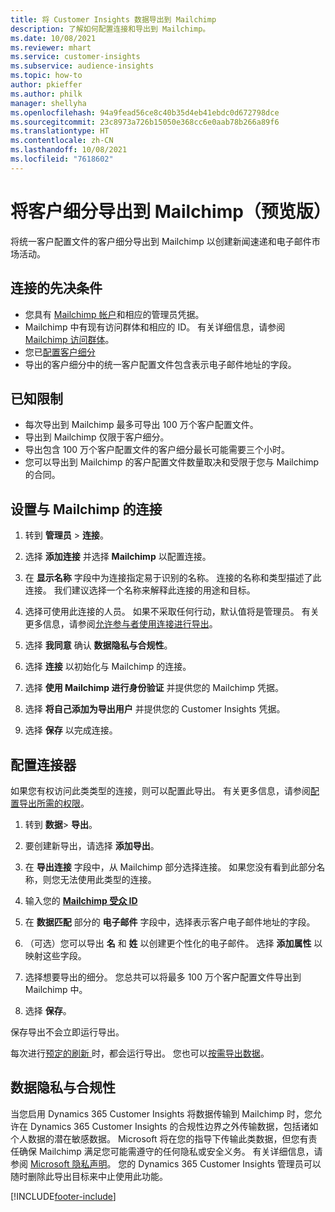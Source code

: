 ```yaml
---
title: 将 Customer Insights 数据导出到 Mailchimp
description: 了解如何配置连接和导出到 Mailchimp。
ms.date: 10/08/2021
ms.reviewer: mhart
ms.service: customer-insights
ms.subservice: audience-insights
ms.topic: how-to
author: pkieffer
ms.author: philk
manager: shellyha
ms.openlocfilehash: 94a9fead56ce8c40b35d4eb41ebdc0d672798dce
ms.sourcegitcommit: 23c8973a726b15050e368cc6e0aab78b266a89f6
ms.translationtype: HT
ms.contentlocale: zh-CN
ms.lasthandoff: 10/08/2021
ms.locfileid: "7618602"
---
```

# <a name="export-segments-to-mailchimp-preview"></a>将客户细分导出到 Mailchimp（预览版）

将统一客户配置文件的客户细分导出到 Mailchimp 以创建新闻速递和电子邮件市场活动。

## <a name="prerequisites-for-connection"></a>连接的先决条件

-   您具有 [Mailchimp 帐户](https://mailchimp.com/)和相应的管理员凭据。
-   Mailchimp 中有现有访问群体和相应的 ID。 有关详细信息，请参阅 [Mailchimp 访问群体](https://mailchimp.com/help/create-audience/)。
-   您已[配置客户细分](segments.md)
-   导出的客户细分中的统一客户配置文件包含表示电子邮件地址的字段。

## <a name="known-limitations"></a>已知限制

- 每次导出到 Mailchimp 最多可导出 100 万个客户配置文件。
- 导出到 Mailchimp 仅限于客户细分。
- 导出包含 100 万个客户配置文件的客户细分最长可能需要三个小时。 
- 您可以导出到 Mailchimp 的客户配置文件数量取决和受限于您与 Mailchimp 的合同。

## <a name="set-up-connection-to-mailchimp"></a>设置与 Mailchimp 的连接

1. 转到 **管理员** > **连接**。

1. 选择 **添加连接** 并选择 **Mailchimp** 以配置连接。

1. 在 **显示名称** 字段中为连接指定易于识别的名称。 连接的名称和类型描述了此连接。 我们建议选择一个名称来解释此连接的用途和目标。

1. 选择可使用此连接的人员。 如果不采取任何行动，默认值将是管理员。 有关更多信息，请参阅[允许参与者使用连接进行导出](connections.md#allow-contributors-to-use-a-connection-for-exports)。

1. 选择 **我同意** 确认 **数据隐私与合规性**。

1. 选择 **连接** 以初始化与 Mailchimp 的连接。

1. 选择 **使用 Mailchimp 进行身份验证** 并提供您的 Mailchimp 凭据。

1. 选择 **将自己添加为导出用户** 并提供您的 Customer Insights 凭据。

1. 选择 **保存** 以完成连接。 

## <a name="configure-the-connector"></a>配置连接器

如果您有权访问此类类型的连接，则可以配置此导出。 有关更多信息，请参阅[配置导出所需的权限](export-destinations.md#set-up-a-new-export)。

1. 转到 **数据**> **导出**。

1. 要创建新导出，请选择 **添加导出**。

1. 在 **导出连接** 字段中，从 Mailchimp 部分选择连接。 如果您没有看到此部分名称，则您无法使用此类型的连接。

1. 输入您的 **[Mailchimp 受众 ID](https://mailchimp.com/help/find-audience-id/)**

1. 在 **数据匹配** 部分的 **电子邮件** 字段中，选择表示客户电子邮件地址的字段。 

1. （可选）您可以导出 **名** 和 **姓** 以创建更个性化的电子邮件。 选择 **添加属性** 以映射这些字段。

1. 选择想要导出的细分。 您总共可以将最多 100 万个客户配置文件导出到 Mailchimp 中。

1. 选择 **保存**。

保存导出不会立即运行导出。

每次进行[预定的刷新 ](system.md#schedule-tab)时，都会运行导出。 您也可以[按需导出数据](export-destinations.md#run-exports-on-demand)。 

## <a name="data-privacy-and-compliance"></a>数据隐私与合规性

当您启用 Dynamics 365 Customer Insights 将数据传输到 Mailchimp 时，您允许在 Dynamics 365 Customer Insights 的合规性边界之外传输数据，包括诸如个人数据的潜在敏感数据。 Microsoft 将在您的指导下传输此类数据，但您有责任确保 Mailchimp 满足您可能需遵守的任何隐私或安全义务。 有关详细信息，请参阅 [Microsoft 隐私声明](https://go.microsoft.com/fwlink/?linkid=396732)。
您的 Dynamics 365 Customer Insights 管理员可以随时删除此导出目标来中止使用此功能。

[!INCLUDE[footer-include](../includes/footer-banner.md)]
